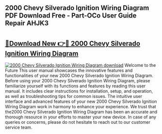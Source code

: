 ## 2000 Chevy Silverado Ignition Wiring Diagram PDF Download Free - Part-OCo User Guide Repair AHJK3

# <h2><a href="http://dfox5e.blite.top/?on=2000+Chevy+Silverado+Ignition+Wiring+Diagram">🔗Download New 👉🔴 2000 Chevy Silverado Ignition Wiring Diagram</a></h2>

[![2000 Chevy Silverado Ignition Wiring Diagram download](https://i.imgur.com/lujVjoI.png)](http://dfox5e.blite.top/?on=2000+Chevy+Silverado+Ignition+Wiring+Diagram)
Welcome to the Future This user manual showcases the innovative features and functionalities of your new 2000 Chevy Silverado Ignition Wiring Diagram. Before using your 2000 Chevy Silverado Ignition Wiring Diagram, please familiarize yourself with its functions and features by reading this user manual. It includes clear instructions for installation, setup, and operation, as well as troubleshooting tips for common issues. The intuitive user interface and advanced features of your new 2000 Chevy Silverado Ignition Wiring Diagram work in harmony to enhance your experience. We trust that the2000 Chevy Silverado Ignition Wiring Diagram has been an accurate and thorough resource in your efforts to master your new device. In case of any queries or concerns, please do not hesitate to reach out to our customer service team.
